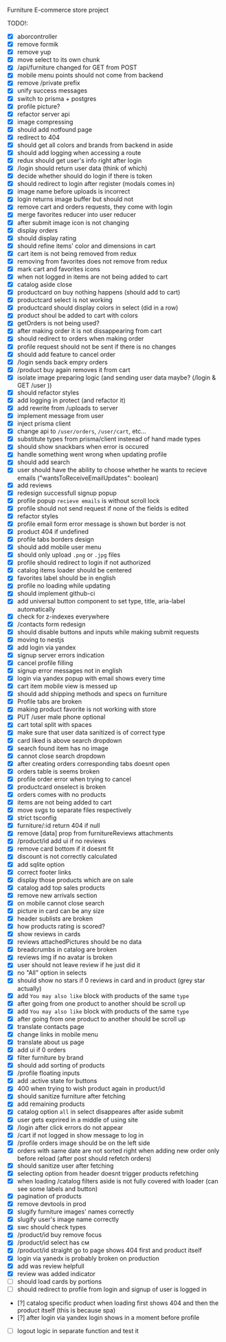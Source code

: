 Furniture E-commerce store project

TODO!:

- [x] aborcontroller
- [x] remove formik
- [x] remove yup
- [x] move select to its own chunk
- [x] /api/furniture changed for GET from POST
- [x] mobile menu points should not come from backend
- [x] remove /private prefix
- [x] unify success messages
- [x] switch to prisma + postgres
- [x] profile picture?
- [x] refactor server api
- [x] image compressing
- [x] should add notfound page
- [x] redirect to 404
- [x] should get all colors and brands from backend in aside
- [x] should add logging when accessing a route
- [x] redux should get user's info right after login
- [x] /login should return user data (think of which)
- [x] decide whether should do login if there is token
- [x] should redirect to login after register (modals comes in)
- [x] image name before uploads is incorrect
- [x] login returns image buffer but should not
- [x] remove cart and orders requests, they come with login
- [x] merge favorites reducer into user reducer
- [x] after submit image icon is not changing
- [x] display orders
- [x] should display rating
- [x] should refine items' color and dimensions in cart
- [x] cart item is not being removed from redux
- [x] removing from favorites does not remove from redux
- [x] mark cart and favorites icons
- [x] when not logged in items are not being added to cart
- [x] catalog aside close
- [x] productcard on buy nothing happens (should add to cart)
- [x] productcard select is not working
- [x] productcard should display colors in select (did in a row)
- [x] product shoul be added to cart with colors
- [x] getOrders is not being used?
- [x] after making order it is not dissappearing from cart
- [x] should redirect to orders when making order
- [x] profile request should not be sent if there is no changes
- [x] should add feature to cancel order
- [x] /login sends back empry orders
- [x] /product buy again removes it from cart
- [x] isolate image preparing logic (and sending user data maybe? (/login & GET /user ))
- [x] should refactor styles
- [x] add logging in protect (and refactor it)
- [x] add rewrite from /uploads to server
- [x] implement message from user
- [x] inject prisma client
- [x] change api to `/user/orders`, `/user/cart`, etc...
- [x] substitute types from prisma/client insteead of hand made types
- [x] should show snackbars when error is occured
- [x] handle something went wrong when updating profile
- [x] should add search
- [x] user should have the ability to choose whether he wants to recieve emails ("wantsToReceiveEmailUpdates": boolean)
- [x] add reviews
- [x] redesign successfull signup popup
- [x] profile popup `recieve emails` is without scroll lock
- [x] profile should not send request if none of the fields is edited
- [x] refactor styles
- [x] profile email form error message is shown but border is not
- [x] product 404 if undefined
- [x] profile tabs borders design
- [x] should add mobile user menu
- [x] should only upload `.png` or `.jpg` files
- [x] profile should redirect to login if not authorized
- [x] catalog items loader should be centered
- [x] favorites label should be in english
- [x] profile no loading while updating
- [x] should implement github-ci
- [x] add universal button component to set type, title, aria-label automatically
- [x] check for z-indexes everywhere
- [x] /contacts form redesign
- [x] should disable buttons and inputs while making submit requests
- [x] moving to nestjs
- [x] add login via yandex
- [x] signup server errors indication
- [x] cancel profile filling
- [x] signup error messages not in english
- [x] login via yandex popup with email shows every time
- [x] cart item mobile view is messed up
- [x] should add shipping methods and specs on furniture
- [x] Profile tabs are broken
- [x] making product favorite is not working with store
- [x] PUT /user male phone optional
- [x] cart total split with spaces
- [x] make sure that user data sanitized is of correct type
- [x] card liked is above search dropdown
- [x] search found item has no image
- [x] cannot close search dropdown
- [x] after creating orders corresponding tabs doesnt open
- [x] orders table is seems broken
- [x] profile order error when trying to cancel
- [x] productcard onselect is broken
- [x] orders comes with no products
- [x] items are not being added to cart
- [x] move svgs to separate files respectively
- [x] strict tsconfig
- [x] furniture/:id return 404 if null
- [x] remove [data] prop from furnitureReviews attachments
- [x] /product/id add ui if no reviews
- [x] remove card bottom if it doesnt fit
- [x] discount is not correctly calculated
- [x] add sqlite option
- [x] correct footer links
- [x] display those products which are on sale
- [x] catalog add top sales products
- [x] remove new arrivals section
- [x] on mobile cannot close search
- [x] picture in card can be any size
- [x] header sublists are broken
- [x] how products rating is scored?
- [x] show reviews in cards
- [x] reviews attachedPictures should be no data
- [x] breadcrumbs in catalog are broken
- [x] reviews img if no avatar is broken
- [x] user should not leave review if he just did it
- [x] no "All" option in selects
- [x] should show no stars if 0 reviews in card and in product (grey star actually)
- [x] add `You may also like` block with products of the same `type`
- [x] after going from one product to another should be scroll up
- [x] add `You may also like` block with products of the same `type`
- [x] after going from one product to another should be scroll up
- [x] translate contacts page
- [x] change links in mobile menu
- [x] translate about us page
- [x] add ui if 0 orders
- [x] filter furniture by brand
- [x] should add sorting of products
- [x] /profile floating inputs
- [x] add :active state for buttons
- [x] 400 when trying to wish product again in product/id
- [x] should sanitize furniture after fetching
- [x] add remaining products
- [x] catalog option `all` in select disappeares after aside submit
- [x] user gets exprired in a middle of using site
- [x] /login after click errors do not appear
- [x] /cart if not logged in show message to log in
- [x] /profile orders image should be on the left side
- [x] orders with same date are not sorted right when adding new order only before reload (after post should refetch orders)
- [x] should sanitize user after fetching
- [x] selecting option from header doesnt trigger products refetching
- [x] when loading /catalog filters aside is not fully covered with loader (can see some labels and button)
- [x] pagination of products
- [x] remove devtools in prod
- [x] slugify furniture images' names correctly
- [x] slugify user's image name correctly
- [x] swc should check types
- [x] /product/id buy remove focus
- [x] /product/id select has см
- [x] /product/id straight go to page shows 404 first and product itself
- [x] login via yanedx is probably broken on production
- [x] add was review helpfull
- [x] review was added indicator
- [ ] should load cards by portions
- [ ] should redirect to profile from login and signup of user is logged in

- [?] catalog specific product when loading first shows 404 and then the product itself (this is because spa)
- [?] after login via yandex login shows in a moment before profile
- [ ] logout logic in separate function and test it
